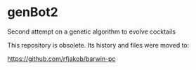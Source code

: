 genBot2
=======

Second attempt on a genetic algorithm to evolve cocktails

This repository is obsolete. Its history and files were moved to:

https://github.com/rfjakob/barwin-pc

